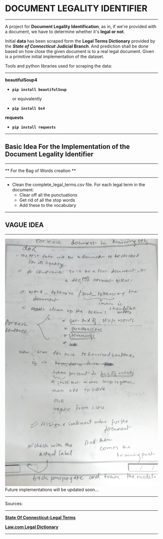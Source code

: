# DOCUMENT LEGALITY IDENTIFIER
___

A project for **Document Legality Identification**, as in, if we're provided with a document, we have to determine whether it's **legal or not**.

Initial **data** has been scraped form the **Legal Terms Dictionary** provided by the ***State of Connecticut*** **Judicial Branch**. And prediction shall be done based on how close the given document is to a real legal document. Given is a primitive initial implementation of the dataset.


Tools and python libraries used for scraping the data:
___

**beautifulSoup4** 
* **```pip install beautifulSoup```**

  or equivalently

* **```pip install bs4```**

**requests**
* **```pip install requests```**
___

## Basic Idea For the Implementation of the Document Legality Identifier
___

** For the Bag of Words creation **
___

*   Clean the complete_legal_terms.csv file. For each legal term in the document: 
    *   Clear off all the punctuations
    *   Get rid of all the stop words
    *   Add these to the vocabulary

___
## VAGUE IDEA
___
![VAGUE_IDEA](./implementation_idea.jpg)
Future implementations will be updated soon...
___

Sources:
___

 **[State Of Connecticut-Legal Terms](https://www.jud.ct.gov/legalterms.htm)**

 **[Law.com Legal Dictionary](https://dictionary.law.com/Default.aspx?letter=A)**

 ___
 

